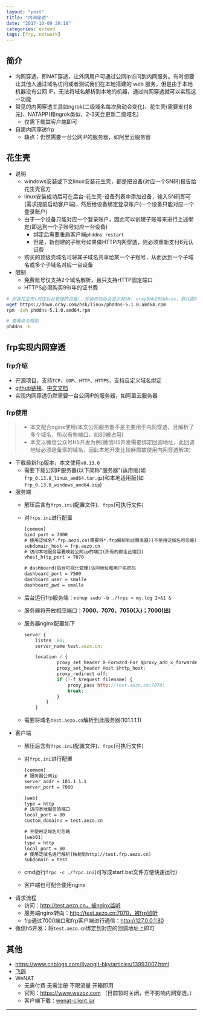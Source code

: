 ```yaml
---
layout: "post"
title: "内网穿透"
date: "2017-10-09 20:18"
categories: extend
tags: [frp, network]
---
```


## 简介

- 内网穿透，即NAT穿透，让外网用户可通过公网ip访问到内网服务。有时想要让其他人通过域名访问或者测试我们在本地搭建的 web 服务，但是由于本地机器没有公网 IP，无法将域名解析到本地的机器，通过内网穿透就可以实现这一功能
- 常见的内网穿透工具如ngrok(二级域名每次启动会变化)、花生壳(需要支付8元)、NATAPP(和ngrok类似，2-3天会更新二级域名)
    - 仅需下载其客户端即可
- 自建内网穿透frp
    - 缺点：仍然需要一台公网IP的服务器，如阿里云服务器

## 花生壳

- 说明
    - windows安装或下文linux安装花生壳，都是把设备(对应一个SN码)报告给花生壳官方
    - linux安装成功后可在后台-花生壳-设备列表中添加设备，输入SN码即可(需求提前启动客户端)，然后给设备绑定登录账户(一个设备只能对应一个登录账户)
    - 由于一个设备只能对应一个登录账户，因此可以创建子账号来进行上述绑定(即达到一个子账号对应一台设备)
        - 绑定后需要重启客户端`phddns restart`
        - 但是，新创建的子账号如果做HTTP内网穿透，则必须重新支付6元认证费
    - 购买的顶级壳域名可将其子域名共享给某一个子账号，从而达到一个子域名或多个子域名对应一台设备
- 限制
    - 免费账号仅支持2个域名解析，且只支持HTTP固定端口
    - HTTPS必须购买99/年的证书费

```bash
# 安装花生壳(对应后台管理的设备)，安装成功后会显示其SN: oray9bb205bbcxx，默认密码为admin
wget https://down.oray.com/hsk/linux/phddns-5.1.0.amd64.rpm
rpm -ivh phddns-5.1.0.amd64.rpm

# 查看命令帮助
phddns -h
```

## frp实现内网穿透

### frp介绍

- 开源项目，支持`TCP`、`UDP`、`HTTP`、`HTTPS`，支持自定义域名绑定
- [github链接](https://github.com/fatedier/frp)、[中文文档](https://github.com/fatedier/frp/blob/master/README_zh.md)
- 实现内网穿透仍然需要一台公网IP的服务器，如阿里云服务器

### frp使用

> - 本文配合nginx使用(本文公网服务器不是主要用于内网穿透，且解析了多个域名，所以有些端口，如80被占用)
> - 本文以微信公众号H5开发为例(微信H5开发需要绑定回调地址，此回调地址必须是备案的域名，因此本地开发比较麻烦故使用内网穿透解决)

- 下载最新frp版本，本文使用`v0.13.0`
    - 需要下载公网IP服务器(以下简称"服务器")适用版(如`frp_0.13.0_linux_amd64.tar.gz`)和本地适用版(如`frp_0.13.0_windows_amd64.zip`)
- 服务端
    - 解压后含有`frps.ini`(配置文件)、`frps`(可执行文件)
    - 对`frps.ini`进行配置

        ```txt
        [common]
        bind_port = 7000
        # 使用泛域名*.frp.aezo.cn(需要将*.frp解析到此服务器)(不使用泛域名可忽略)
        subdomain_host = frp.aezo.cn
        # 访问本地服务需要映射公网ip的端口(所有的都走此端口)
        vhost_http_port = 7070

        # dashboard(后台可视化管理)访问地址和用户名密码
        dashboard_port = 7500
        dashboard_user = smalle
        dashboard_pwd = smalle
        ```
    - 后台运行frp服务端：`nohup sudo -b ./frps > my.log 2>&1 &`
    - 服务器将开放相应端口：**7000、7070、7050(入)；7000(出)**
    - 服务器nginx配置如下

        ```js
        server {
            listen  80;
        	server_name test.aezo.cn;

        	location / {
            		proxy_set_header X-Forward-For $proxy_add_x_forwarded_for;
            		proxy_set_header Host $http_host;
            		proxy_redirect off;
            		if (!-f $request_filename) {
            			proxy_pass http://test.aezo.cn:7070;
            			break;
            		}
            	}
            }
        ```
    - 需要将域名`test.aezo.cn`解析到此服务器(101.1.1.1)
- 客户端
    - 解压后含有`frpc.ini`(配置文件)、`frpc`(可执行文件)
    - 对`frpc.ini`进行配置

        ```txt
        [common]
        # 服务器公网ip
        server_addr = 101.1.1.1
        server_port = 7000

        [web]
        type = http
        # 访问本地服务的端口
        local_port = 80
        custom_domains = test.aezo.cn

        # 不使用泛域名可忽略
        [web01]
        type = http
        local_port = 80
        # 使用泛域名进行解析(映射到http://test.frp.aezo.cn)
        subdomain = test
        ```
    - cmd运行`frpc -c ./frpc.ini`(可写成start.bat文件方便快速运行)
    - 客户端也可配合使用nginx
- 请求流程
    - 访问：http://test.aezo.cn，被nginx监听
    - 服务端nginx转向：http://test.aezo.cn:7070，被frp监听
    - frp通过7000端口和frp客户端进行通信：http://127.0.0.1:80
- 微信h5开发：将`test.aezo.cn`绑定到对应的回调地址上即可

## 其他

- https://www.cnblogs.com/liyangit-bky/articles/13993007.html
- [飞鸽](https://www.fgnwct.com/)
- WeNAT
    - 无需付费 无需注册 不限流量 开箱即用
    - 官网：https://www.wezoz.com （目前暂时关闭，但不影响内网穿透。）
    - 客户端下载：[wenat-client.jar](https://cdn.juemuren4449.com/files/wenat/wenat-client.jar)










---
